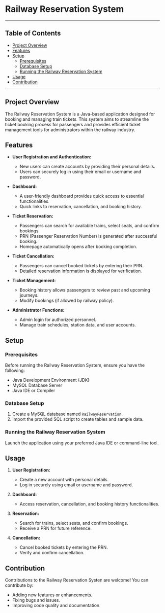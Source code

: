 # Railway Reservation System

---

## Table of Contents

- [Project Overview](#project-overview)
- [Features](#features)
- [Setup](#setup)
  - [Prerequisites](#prerequisites)
  - [Database Setup](#database-setup)
  - [Running the Railway Reservation System](#running-the-railway-reservation-system)
- [Usage](#usage)
- [Contribution](#contribution)

---

## Project Overview

The Railway Reservation System is a Java-based application designed for booking and managing train tickets. This system aims to streamline the ticket booking process for passengers and provides efficient ticket management tools for administrators within the railway industry.

## Features

- **User Registration and Authentication:**
  - New users can create accounts by providing their personal details.
  - Users can securely log in using their email or username and password.

- **Dashboard:**
  - A user-friendly dashboard provides quick access to essential functionalities.
  - Quick links to reservation, cancellation, and booking history.

- **Ticket Reservation:**
  - Passengers can search for available trains, select seats, and confirm bookings.
  - PRN (Passenger Reservation Number) is generated after successful booking.
  - Homepage automatically opens after booking completion.

- **Ticket Cancellation:**
  - Passengers can cancel booked tickets by entering their PRN.
  - Detailed reservation information is displayed for verification.

- **Ticket Management:**
  - Booking history allows passengers to review past and upcoming journeys.
  - Modify bookings (if allowed by railway policy).

- **Administrator Functions:**
  - Admin login for authorized personnel.
  - Manage train schedules, station data, and user accounts.
  
## Setup

### Prerequisites

Before running the Railway Reservation System, ensure you have the following:

- Java Development Environment (JDK)
- MySQL Database Server
- Java IDE or Compiler

### Database Setup

1. Create a MySQL database named `RailwayReservation`.
2. Import the provided SQL script to create tables and sample data.

### Running the Railway Reservation System

Launch the application using your preferred Java IDE or command-line tool.

## Usage

1. **User Registration:**
   - Create a new account with personal details.
   - Log in securely using email or username and password.

2. **Dashboard:**
   - Access reservation, cancellation, and booking history functionalities.

3. **Reservation:**
   - Search for trains, select seats, and confirm bookings.
   - Receive a PRN for future reference.

4. **Cancellation:**
   - Cancel booked tickets by entering the PRN.
   - Verify and confirm cancellation.

## Contribution

Contributions to the Railway Reservation Systen are welcome! You can contribute by:

- Adding new features or enhancements.
- Fixing bugs and issues.
- Improving code quality and documentation.
